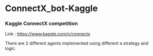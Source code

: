 # ConnectX_bot-Kaggle

### Kaggle ConnectX competition

Link : https://www.kaggle.com/c/connectx

There are 2 different agents implemented using different a strategy and logic.
